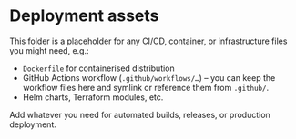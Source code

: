 # Deployment assets

This folder is a placeholder for any CI/CD, container, or infrastructure files you might need, e.g.:

- `Dockerfile` for containerised distribution
- GitHub Actions workflow (`.github/workflows/…`) – you can keep the workflow files here and symlink or reference them from `.github/`.
- Helm charts, Terraform modules, etc.

Add whatever you need for automated builds, releases, or production deployment.

